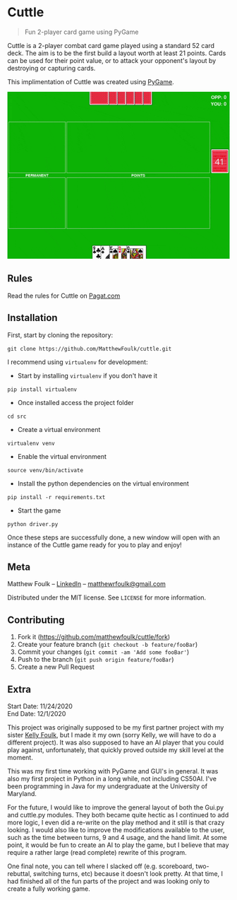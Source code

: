# Cuttle
> Fun 2-player card game using PyGame

Cuttle is a 2-player combat card game played using a standard 52 card deck. The aim is to be the first build a layout worth at least 21 points. Cards can be used for their point value, or to attack your opponent's layout by destroying or capturing cards.

This implimentation of Cuttle was created using [PyGame](https://www.pygame.org/news).

![](cuttle.gif)

## Rules

Read the rules for Cuttle on [Pagat.com](https://www.pagat.com/combat/cuttle.html)

## Installation

First, start by cloning the repository:

```
git clone https://github.com/MatthewFoulk/cuttle.git
```

I recommend using `virtualenv` for development:

- Start by installing `virtualenv` if you don't have it
```
pip install virtualenv
```

- Once installed access the project folder
```
cd src
```

- Create a virtual environment
```
virtualenv venv
```

- Enable the virtual environment
```
source venv/bin/activate
```

- Install the python dependencies on the virtual environment
```
pip install -r requirements.txt
```

- Start the game
```
python driver.py
```

Once these steps are successfully done, a new window will open with an instance of the
Cuttle game ready for you to play and enjoy!

## Meta

Matthew Foulk – [LinkedIn](https://www.linkedin.com/in/matthew-foulk-a7a24318a/) – matthewrfoulk@gmail.com

Distributed under the MIT license. See ``LICENSE`` for more information.

## Contributing

1. Fork it (<https://github.com/matthewfoulk/cuttle/fork>)
2. Create your feature branch (`git checkout -b feature/fooBar`)
3. Commit your changes (`git commit -am 'Add some fooBar'`)
4. Push to the branch (`git push origin feature/fooBar`)
5. Create a new Pull Request

## Extra

Start Date: 11/24/2020  
End Date: 12/1/2020  

This project was originally supposed to be my first partner project with my sister 
[Kelly Foulk](https://github.com/klfoulk16), but I made it my own (sorry Kelly, we
will have to do a different project). It was also supposed to have an AI player that
you could play against, unfortunately, that quickly proved outside my skill level at 
the moment.

This was my first time working with PyGame and GUI's in general. It was also my first project
in Python in a long while, not including CS50AI. I've been programming in Java for my 
undergraduate at the University of Maryland.

For the future, I would like to improve the general layout of both the Gui.py and
cuttle.py modules. They both became quite hectic as I continued to add more logic,
I even did a re-write on the play method and it still is that crazy looking. I would
also like to improve the modifications available to the user, such as the time between
turns, 9 and 4 usage, and the hand limit. At some point, it would be fun to create
an AI to play the game, but I believe that may require a rather large (read complete)
rewrite of this program.

One final note, you can tell where I slacked off (e.g. scoreboard, two-rebuttal, 
switching turns, etc) because it doesn't look pretty. At that time, I had finished all
of the fun parts of the project and was looking only to create a fully working
game.

<!-- Markdown link & img dfn's -->
[travis-image]: https://img.shields.io/travis/matthewfoulk/cuttle/master.svg?style=flat-square
[travis-url]: https://travis-ci.org/matthewfoulk/cuttle
